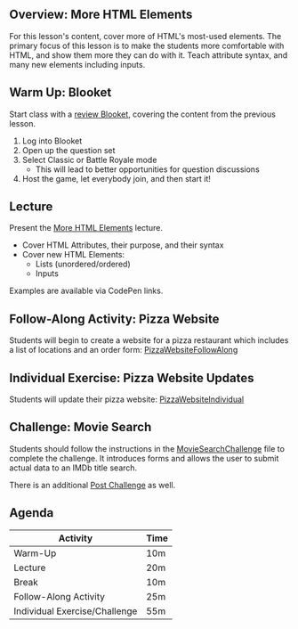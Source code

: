 ## Overview: More HTML Elements
For this lesson's content, cover more of HTML's most-used elements. The primary focus of this lesson is to make the students more comfortable with HTML, and show them more they can do with it. Teach attribute syntax, and many new elements including inputs.

## Warm Up: Blooket
Start class with a [review Blooket](https://dashboard.blooket.com/set/63ff7a6accb65f64e013c334), covering the content from the previous lesson.

1. Log into Blooket
1. Open up the question set
1. Select Classic or Battle Royale mode
    - This will lead to better opportunities for question discussions
1. Host the game, let everybody join, and then start it!

## Lecture
Present the [More HTML Elements](MoreHtmlElements.pptx) lecture.

- Cover HTML Attributes, their purpose, and their syntax
- Cover new HTML Elements:
    - Lists (unordered/ordered)
    - Inputs

Examples are available via CodePen links.

## Follow-Along Activity: Pizza Website
Students will begin to create a website for a pizza restaurant which includes a list of locations and an order form: [PizzaWebsiteFollowAlong](PizzaWebsiteFollowAlong.md)

## Individual Exercise: Pizza Website Updates
Students will update their pizza website: [PizzaWebsiteIndividual](PizzaWebsiteIndividual.md)

## Challenge: Movie Search
Students should follow the instructions in the [MovieSearchChallenge](MovieSearchChallenge.md) file to complete the challenge. It introduces forms and allows the user to submit actual data to an IMDb title search.

There is an additional [Post Challenge](PostChallenge.md) as well.

## Agenda

| Activity | Time |
|-|-|
| Warm-Up | 10m |
| Lecture  | 20m |
| Break | 10m |
| Follow-Along Activity | 25m |
| Individual Exercise/Challenge | 55m |
